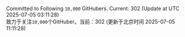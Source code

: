 Committed to Following `10,000` GitHubers. Current: <!-- FOLLOWING_COUNT -->302<!-- FOLLOWING_COUNT --> (Update at UTC <!-- LAST_UPDATED -->2025-07-05 03:11:28<!-- LAST_UPDATED -->)<br>
致力于关注`10,000`个GitHuber。当前：<!-- FOLLOWING_COUNT -->302<!-- FOLLOWING_COUNT --> (更新于北京时间 <!-- LAST_UPDATED_CST -->2025-07-05 11:11:28<!-- LAST_UPDATED_CST -->)
